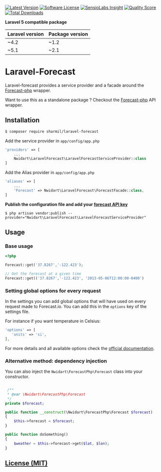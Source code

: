 [![Latest Version](https://img.shields.io/github/release/nWidart/Laravel-forecast.svg?style=flat-square)](https://github.com/nWidart/Laravel-forecast/releases)
[![Software License](https://img.shields.io/badge/license-MIT-brightgreen.svg?style=flat-square)](LICENSE.md)
[![SensioLabs Insight](https://img.shields.io/sensiolabs/i/f554481b-7cd2-4239-a07b-da975dc27688.svg)](https://insight.sensiolabs.com/projects/f554481b-7cd2-4239-a07b-da975dc27688)
[![Quality Score](https://img.shields.io/scrutinizer/g/nWidart/Laravel-forecast.svg?style=flat-square)](https://scrutinizer-ci.com/g/nWidart/Laravel-forecast)
[![Total Downloads](https://img.shields.io/packagist/dt/nwidart/laravel-forecast.svg?style=flat-square)](https://packagist.org/packages/nwidart/laravel-forecast)


**Laravel 5 compatible package**

| Laravel version  | Package version |
| ---------------- | --------------- |
| ~4.2  | ~1.2  |
| ~5.1  | ~2.1   |

# Laravel-Forecast

Laravel-forecast provides a service provider and a facade around the [Forecast-php](https://github.com/nWidart/forecast-php) wrapper.

Want to use this as a standalone package ? Checkout the [Forecast-php](https://github.com/nWidart/forecast-php) API wrapper.


## Installation

``` bash
$ composer require sharmil/laravel-forecast
```

Add the service provider in `app/config/app.php`

```php
'providers' => [
	...
	Nwidart\LaravelForecast\LaravelForecastServiceProvider::class
]
```


Add the Alias provider in `app/config/app.php`

```php
'aliases' => [
	...
	'Forecast' => Nwidart\LaravelForecast\ForecastFacade::class,
]
```


**Publish the configuration file and add your [forecast API key](https://developer.forecast.io/)**

```
$ php artisan vendor:publish --provider="Nwidart\LaravelForecast\LaravelForecastServiceProvider"
```

## Usage

### Base usage

```php
<?php

Forecast::get('37.8267','-122.423');

// Get the forecast at a given time
Forecast::get(('37.8267','-122.423', '2013-05-06T12:00:00-0400')
```

### Setting global options for every request

In the settings you can add global options that will have used on every request made to Forecast.io. You can add this in the `options` key of the settings file.
 
 For instance if you want temperature in Celsius:
 
 ``` php
'options' => [
    'units' => 'si',
],
```

For more details and all available options check the [official documentation](https://developer.forecast.io/docs/v2).

### Alternative method: dependency injection

You can also inject the `Nwidart\ForecastPhp\Forecast` class into your constructor.

``` php

 /**
 * @var \Nwidart\ForecastPhp\Forecast
 */
private $forecast;

public function __construct(\Nwidart\ForecastPhp\Forecast $forecast)
{
    $this->forecast = $forecast;
}

public function doSomething()
{
    $weather = $this->forecast->get($lat, $lon);
}
```

## [License (MIT)](LICENSE.md)

